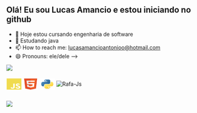 ## Olá! Eu sou Lucas Amancio e estou iniciando no github

- 🔭 Hoje estou cursando engenharia de software
- 🌱 Estudando java
- 📫 How to reach me: lucasamancioantonioo@hotmail.com
- 😄 Pronouns: ele/dele
-->

<picture>
  <source
    srcset="https://github-readme-stats.vercel.app/api?username=LucasAmancio7667&show_icons=true&theme=dracula"
    media="(prefers-color-scheme: dark)"
  />
  <source
    srcset="https://github-readme-stats.vercel.app/api?username=LucasAmancio7667&show_icons=true"
    media="(prefers-color-scheme: light), (prefers-color-scheme: no-preference)"
  />
  <img src="https://github-readme-stats.vercel.app/api?username=LucasAmancio7667&show_icons=true" />
</picture>

<div style="display: inline_block"><br>
  <img align="center" alt="Rafa-Js" height="30" width="40" src="https://raw.githubusercontent.com/devicons/devicon/master/icons/javascript/javascript-plain.svg">
  <img align="center" alt="Rafa-HTML" height="30" width="40" src="https://raw.githubusercontent.com/devicons/devicon/master/icons/html5/html5-original.svg">
  <img align="center" alt="Rafa-Python" height="30" width="40" src="https://raw.githubusercontent.com/devicons/devicon/master/icons/python/python-original.svg">
  <img align="center" alt="Rafa-Js" height="30" width="40" src="https://cdn.jsdelivr.net/gh/devicons/devicon@latest/icons/java/java-original.svg" />
</div>

 ##

 <div> 
  <a href="https://www.linkedin.com/in/lucas-amancio-2a01b6283/" target="_blank"><img src="https://img.shields.io/badge/-LinkedIn-%230077B5?style=for-the-badge&logo=linkedin&logoColor=white" target="_blank"></a> 
  
</div>
